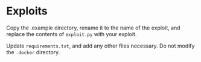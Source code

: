 # Exploits

Copy the .example directory, rename it to the name of the exploit, and replace the contents of `exploit.py` with your exploit.

Update `requirements.txt`, and add any other files necessary.  Do not modify the `.docker` directory.
